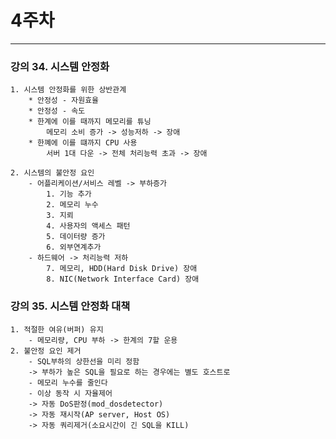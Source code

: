 # 4주차

---

### 강의 34. 시스템 안정화
    1. 시스템 안정화를 위한 상반관계
        * 안정성 - 자원효율
        * 안정성 - 속도
        * 한계에 이를 때까지 메모리를 튜닝 
            메모리 소비 증가 -> 성능저하 -> 장애
        * 한꼐에 이를 떄까지 CPU 사용
            서버 1대 다운 -> 전체 처리능력 초과 -> 장애
    
    2. 시스템의 불안정 요인
        - 어플리케이션/서비스 레벨 -> 부하증가
            1. 기능 추가
            2. 메모리 누수
            3. 지뢰
            4. 사용자의 액세스 패턴
            5. 데이터량 증가
            6. 외부연계추가
        - 하드웨어 -> 처리능력 저하
            7. 메모리, HDD(Hard Disk Drive) 장애
            8. NIC(Network Interface Card) 장애

### 강의 35. 시스템 안정화 대책
    1. 적절한 여유(버퍼) 유지
        - 메모리량, CPU 부하 -> 한계의 7할 운용
    2. 불안정 요인 제거
        - SQL부하의 상한선을 미리 정함
        -> 부하가 높은 SQL을 필요로 하는 경우에는 별도 호스트로
        - 메모리 누수를 줄인다
        - 이상 동작 시 자율제어
        -> 자동 DoS판정(mod_dosdetector)
        -> 자동 재시작(AP server, Host OS)
        -> 자동 쿼리제거(소요시간이 긴 SQL을 KILL)

        
